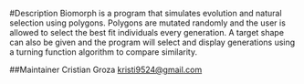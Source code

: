 #Description
Biomorph is a program that simulates evolution and natural selection using polygons.
Polygons are mutated randomly and the user is allowed to select the best fit individuals
every generation. A target shape can also be given and the program will select and
display generations using a turning function algorithm to compare similarity.

##Maintainer
Cristian Groza kristi9524@gmail.com
